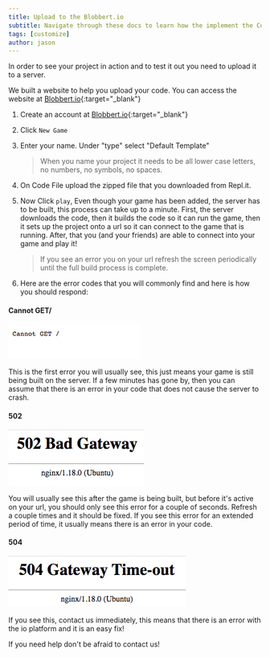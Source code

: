 ```yaml
---
title: Upload to the Blobbert.io
subtitle: Navigate through these docs to learn how the implement the CodeChangers io Game Library
tags: [customize]
author: jason
---
```

In order to see your project in action and to test it out you need to upload it to a server.

We built a website to help you upload your code. You can access the website at [Blobbert.io](https://blobbert.io){:target="_blank"}

1. Create an account at [Blobbert.io](https://blobbert.io){:target="_blank"}

2. Click `New Game`

3. Enter your name. Under "type" select "Default Template"
    > When you name your project it needs to be all lower case letters, no numbers, no symbols, no spaces.

4. On Code File upload the zipped file that you downloaded from Repl.it.

5. Now Click `play`, Even though your game has been added, the server has to be built, this process can take up to a minute. First, the server downloads the code, then it builds the code so it can run the game, then it sets up the project onto a url so it can connect to the game that is running. After, that you (and your friends) are able to connect into your game and play it!

    > If you see an error you on your url refresh the screen periodically until the full build process is complete.

6. Here are the error codes that you will commonly find and here is how you should respond:

#### Cannot GET/

<img src="/uploads/resources/cannotGet.png" max-width="300">

This is the first error you will usually see, this just means your game is still being built on the server. If a few minutes has gone by, then you can assume that there is an error in your code that does not cause the server to crash.

#### 502

<img src="/uploads/resources/502.png" max-width="300">

You will usually see this after the game is being built, but before it's active on your url, you should only see this error for a couple of seconds. Refresh a couple times and it should be fixed. If you see this error for an extended period of time, it usually means there is an error in your code.

#### 504

<img src="/uploads/resources/504.png" max-width="300">

If you see this, contact us immediately, this means that there is an error with the io platform and it is an easy fix!

If you need help don't be afraid to contact us!
